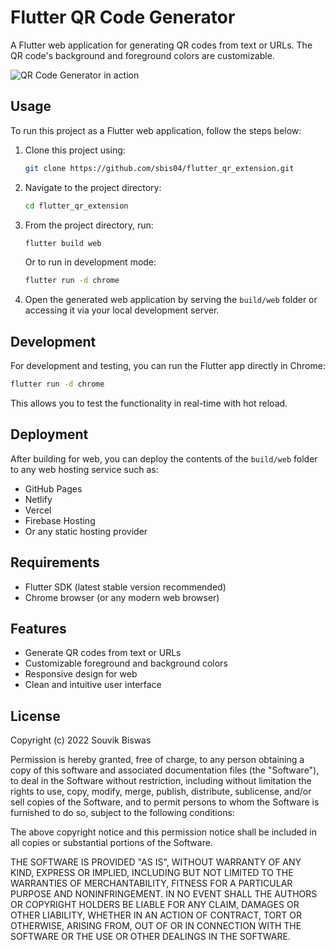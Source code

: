 # Flutter QR Code Generator

A Flutter web application for generating QR codes from text or URLs. The QR code's background and foreground colors are customizable.

![QR Code Generator in action](screenshots/qr-code-ext-demo.gif)

## Usage

To run this project as a Flutter web application, follow the steps below:

1. Clone this project using:
   
    ```sh
    git clone https://github.com/sbis04/flutter_qr_extension.git
    ```

2. Navigate to the project directory:
   
   ```sh
   cd flutter_qr_extension
   ```

3. From the project directory, run:
   
   ```sh
   flutter build web
   ```
   
   Or to run in development mode:
   
   ```sh
   flutter run -d chrome
   ```

4. Open the generated web application by serving the `build/web` folder or accessing it via your local development server.

## Development

For development and testing, you can run the Flutter app directly in Chrome:

```sh
flutter run -d chrome
```

This allows you to test the functionality in real-time with hot reload.

## Deployment

After building for web, you can deploy the contents of the `build/web` folder to any web hosting service such as:

- GitHub Pages
- Netlify
- Vercel
- Firebase Hosting
- Or any static hosting provider

## Requirements

- Flutter SDK (latest stable version recommended)
- Chrome browser (or any modern web browser)

## Features

- Generate QR codes from text or URLs
- Customizable foreground and background colors
- Responsive design for web
- Clean and intuitive user interface

## License

Copyright (c) 2022 Souvik Biswas

Permission is hereby granted, free of charge, to any person obtaining a copy
of this software and associated documentation files (the "Software"), to deal
in the Software without restriction, including without limitation the rights
to use, copy, modify, merge, publish, distribute, sublicense, and/or sell
copies of the Software, and to permit persons to whom the Software is
furnished to do so, subject to the following conditions:

The above copyright notice and this permission notice shall be included in all
copies or substantial portions of the Software.

THE SOFTWARE IS PROVIDED "AS IS", WITHOUT WARRANTY OF ANY KIND, EXPRESS OR
IMPLIED, INCLUDING BUT NOT LIMITED TO THE WARRANTIES OF MERCHANTABILITY,
FITNESS FOR A PARTICULAR PURPOSE AND NONINFRINGEMENT. IN NO EVENT SHALL THE
AUTHORS OR COPYRIGHT HOLDERS BE LIABLE FOR ANY CLAIM, DAMAGES OR OTHER
LIABILITY, WHETHER IN AN ACTION OF CONTRACT, TORT OR OTHERWISE, ARISING FROM,
OUT OF OR IN CONNECTION WITH THE SOFTWARE OR THE USE OR OTHER DEALINGS IN THE
SOFTWARE.
